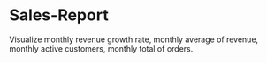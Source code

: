 # Sales-Report
Visualize monthly revenue growth rate, monthly average of revenue, monthly active customers, monthly total of orders.
